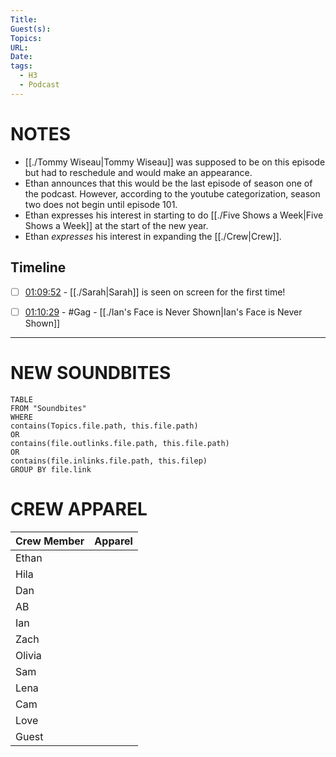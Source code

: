 ```yaml
---
Title: 
Guest(s): 
Topics: 
URL: 
Date: 
tags:
  - H3
  - Podcast
---
```

# NOTES
- [[./Tommy Wiseau|Tommy Wiseau]] was supposed to be on this episode but had to reschedule 
 and would make an appearance.
- Ethan announces that this would be the last episode of season one of the 
 podcast. However, according to the youtube categorization, season two does not begin 
 until episode 101.
- Ethan expresses his interest in starting to do [[./Five Shows a Week|Five Shows a Week]] at the start of 
 the new year.
- Ethan *expresses* his interest in expanding the [[./Crew|Crew]].

## Timeline
- [ ] [01:09:52](https://youtu.be/hOLCEvGO-SU?t=4192) - [[./Sarah|Sarah]] is seen on screen for the first time!
- [ ] [01:10:29](https://youtu.be/hOLCEvGO-SU?t=4229) - #Gag -  [[./Ian's Face is Never Shown|Ian's Face is Never Shown]]


___
# NEW SOUNDBITES
``` dataview
TABLE
FROM "Soundbites"
WHERE 
contains(Topics.file.path, this.file.path) 
OR 
contains(file.outlinks.file.path, this.file.path)
OR
contains(file.inlinks.file.path, this.filep)
GROUP BY file.link
```

# CREW APPAREL

| Crew Member | Apparel |
| ----------- | ------- |
| Ethan       |         |
| Hila        |         |
| Dan         |         |
| AB          |         |
| Ian         |         |
| Zach        |         |
| Olivia      |         |
| Sam         |         |
| Lena        |         |
| Cam         |         |
| Love        |         |
| Guest       |         |
